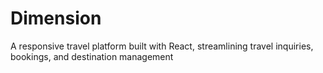 # Dimension
A responsive travel platform built with React, streamlining travel inquiries, bookings, and destination management
